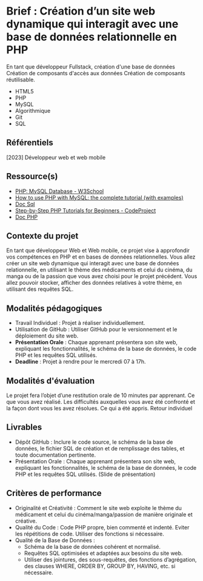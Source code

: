 # Brief : Création d’un site web dynamique qui interagit avec une base de données relationnelle en PHP

En tant que développeur Fullstack, création d'une base de données Création de composants d'accès aux données Création de composants réutilisable.

- HTML5
- PHP
- MySQL
- Algorithmique
- Git
- SQL

## Référentiels

[2023] Développeur web et web mobile

## Ressource(s)

- [PHP: MySQL Database - W3School](https://www.w3schools.com/php/php_mysql_intro.asp)
- [How to use PHP with MySQL: the complete tutorial (with examples)](https://alexwebdevelop.com/php-with-mysql/)
- [Doc Sql](https://sql.sh/)
- [Step-by-Step PHP Tutorials for Beginners - CodeProject](https://www.codeproject.com/articles/759094/step-by-step-php-tutorials-for-beginners-creating)
- [Doc PHP](https://www.php.net/manual/fr/intro-whatis.php)

## Contexte du projet

En tant que développeur Web et Web mobile, ce projet vise à approfondir vos compétences en PHP et en bases de données relationnelles. Vous allez créer un site web dynamique qui interagit avec une base de données relationnelle, en utilisant le thème des médicaments et celui du cinéma, du manga ou de la passion que vous avez choisi pour le projet précédent. Vous allez pouvoir stocker, afficher des données relatives à votre thème, en utilisant des requêtes SQL.

## Modalités pédagogiques

- Travail Individuel : Projet à réaliser individuellement.
- Utilisation de GitHub : Utiliser GitHub pour le versionnement et le déploiement du site web.
- **Présentation Orale** : Chaque apprenant présentera son site web, expliquant les fonctionnalités, le schéma de la base de données, le code PHP et les requêtes SQL utilisés.
- **Deadline** : Projet à rendre pour le mercredi 07 à 17h.

## Modalités d'évaluation

Le projet fera l’objet d’une restitution orale de 10 minutes par apprenant.
Ce que vous avez réalisé.
Les difficultés auxquelles vous avez été confronté et la façon dont vous les avez résolues.
Ce qui a été appris.
Retour individuel

## Livrables

- Dépôt GitHub : Inclure le code source, le schéma de la base de données, le fichier SQL de création et de remplissage des tables, et toute documentation pertinente.
- Présentation Orale : Chaque apprenant présentera son site web, expliquant les fonctionnalités, le schéma de la base de données, le code PHP et les requêtes SQL utilisés. (Slide de présentation)

## Critères de performance

- Originalité et Créativité : Comment le site web exploite le thème du médicament et celui du cinéma/manga/passion de manière originale et créative.
- Qualité du Code : Code PHP propre, bien commenté et indenté. Eviter les répétitions de code. Utiliser des fonctions si nécessaire.
- Qualité de la Base de Données :
  - Schéma de la base de données cohérent et normalisé.
  - Requêtes SQL optimisées et adaptées aux besoins du site web.
  - Utiliser des jointures, des sous-requêtes, des fonctions d’agrégation, des clauses WHERE, ORDER BY, GROUP BY, HAVING, etc. si nécessaire.
